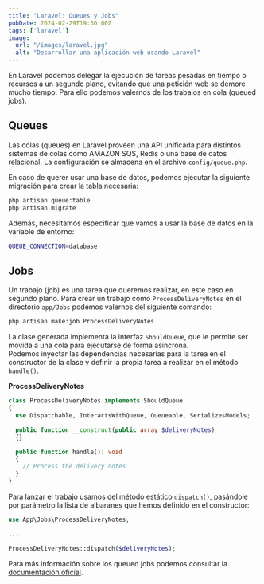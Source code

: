 ```yaml
---
title: "Laravel: Queues y Jobs"
pubDate: 2024-02-29T19:30:00Z
tags: ['laravel']
image:
  url: "/images/laravel.jpg"
  alt: "Desarrollar una aplicación web usando Laravel"
---
```

En Laravel podemos delegar la ejecución de tareas pesadas en tiempo o recursos a un segundo plano, evitando que una petición web se demore mucho tiempo. Para ello podemos valernos de los trabajos en cola (queued jobs).

## Queues
Las colas (queues) en Laravel proveen una API unificada para distintos sistemas de colas como AMAZON SQS, Redis o una base de datos relacional. La configuración se almacena en el archivo `config/queue.php`.

En caso de querer usar una base de datos, podemos ejecutar la siguiente migración para crear la tabla necesaria:
```bash
php artisan queue:table
php artisan migrate
```
Además, necesitamos especificar que vamos a usar la base de datos en la variable de entorno:
```bash
QUEUE_CONNECTION=database
```

## Jobs
Un trabajo (job) es una tarea que queremos realizar, en este caso en segundo plano. Para crear un trabajo como `ProcessDeliveryNotes` en el directorio `app/Jobs` podemos valernos del siguiente comando:
```bash
php artisan make:job ProcessDeliveryNotes
```

La clase generada implementa la interfaz `ShouldQueue`, que le permite ser movida a una cola para ejecutarse de forma asíncrona.  
Podemos inyectar las dependencias necesarias para la tarea en el constructor de la clase y definir la propia tarea a realizar en el método `handle()`.

**ProcessDeliveryNotes**
```php
class ProcessDeliveryNotes implements ShouldQueue
{
  use Dispatchable, InteractsWithQueue, Queueable, SerializesModels;

  public function __construct(public array $deliveryNotes)
  {}

  public function handle(): void
  {
    // Process the delivery notes
  }
}
```

Para lanzar el trabajo usamos del método estático `dispatch()`, pasándole por parámetro la lista de albaranes que hemos definido en el constructor:
```php
use App\Jobs\ProcessDeliveryNotes;

...

ProcessDeliveryNotes::dispatch($deliveryNotes);
```

Para más información sobre los queued jobs podemos consultar la <a href="https://laravel.com/docs/11.x/queues" target="_blank">documentación oficial</a>.